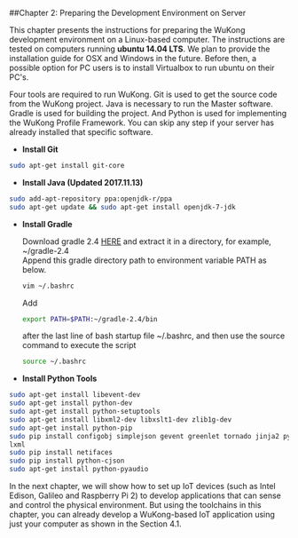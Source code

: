 ##Chapter 2: Preparing the Development Environment on Server

<!--- (博文-testing, 振豪-format) --->
<!--
This chapter presents the instructions for preparing the WuKong development environment. To make it easy for readers to learn WuKong without connecting to any IoT device, we show in **[Step 1](Ch2_For_Laptops.md)** how to install WuKong and start WuKong applications using only virtualized devices on computers. In **[Step 2](Ch2_For_Laptops_&_Development_Boards.md)**, we show how to set up IoT devices (such as Intel Edison, Galileo and Raspberry Pi 2) to design applications that can sense and control the physical environment. 
   
In the following discussion, our instructions are specific to computers running **ubuntu 14.04 LTS**. We plan to provide the installation guide for OSX and Windows in the future. Before then, a possible option for laptop users is to install Virtualbox to run ubuntu on laptops.
-->

This chapter presents the instructions for preparing the WuKong development environment on a Linux-based computer. The instructions are tested on computers running **ubuntu 14.04 LTS**. We plan to provide the installation guide for OSX and Windows in the future. Before then, a possible option for PC users is to install Virtualbox to run ubuntu on their PC's. 

Four tools are required to run WuKong. Git is used to get the source code from the WuKong project. Java is necessary to run the Master software. Gradle is used for building the project.
And Python is used for implementing the WuKong Profile Framework. You can skip any step if your server has already installed that specific software.

* **Install Git**   
```bash
sudo apt-get install git-core
```
  
* **Install Java (Updated 2017.11.13)**  
```bash
sudo add-apt-repository ppa:openjdk-r/ppa 
sudo apt-get update && sudo apt-get install openjdk-7-jdk  
```
  
* **Install Gradle**  

  Download gradle 2.4 [HERE](https://services.gradle.org/distributions/gradle-2.4-all.zip) and extract it in a directory, for example, ~/gradle-2.4  
  Append this gradle directory path to environment variable PATH as below.  
  
  ```bash  
  vim ~/.bashrc  
  ```
  
  Add 
  
  ```bash
  export PATH=$PATH:~/gradle-2.4/bin
  ```
  
  after the last line of bash startup file ~/.bashrc, and then use the source command to execute the script  

  ```bash  
  source ~/.bashrc
  ``` 

* **Install Python Tools**  
```bash  
sudo apt-get install libevent-dev  
sudo apt-get install python-dev  
sudo apt-get install python-setuptools  
sudo apt-get install libxml2-dev libxslt1-dev zlib1g-dev  
sudo apt-get install python-pip 
sudo pip install configobj simplejson gevent greenlet tornado jinja2 pyserial \
lxml  
sudo pip install netifaces  
sudo pip install python-cjson  
sudo apt-get install python-pyaudio  
```

In the next chapter, we will show how to set up IoT devices (such as Intel Edison, Galileo and Raspberry Pi 2) to develop applications that can sense and control the physical environment. But using the toolchains in this chapter, you can already develop a WuKong-based IoT application using just your computer as shown in the Section 4.1.